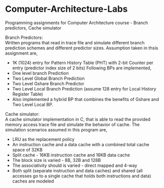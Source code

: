 # Computer-Architecture-Labs
Programming assignments for Computer Architecture course - Branch predictors, Cache simulator

Branch Predictors:\
Written programs that read in trace file and simulate different branch prediction schemes and different predictor sizes.
Assumption taken in thsis assignment are,
- 1K (1024) entry for Pattern History Table (PHT) with 2-bit Counter per entry (predictor index size of 2 bits)
Following BPs are implemented,
- One level branch Prediction
- Two Level Global Branch Prediction
- Two Level Gshare Branch Predictor
- Two Level Local Branch Prediction (assume 128 entry for Local History Register Table)
- Also implemented a hybrid BP that combines the benefits of Gshare and Two Level Local BP.



Cache simulator:\
A cache simulator implementation in C, that is able to read the provided memory access trace file and simulate the behavior of cache. 
The simulation scenarios assumed in this program are,
- LRU as the replacement policy
- An instruction cache and a data cache with a combined total cache space of 32KB 
- Split cache - 16KB instruction cache and 16KB data cache
- The block size is varied - 8B, 32B and 128B
- The associativity should is varied - direct mapped and 4-way
- Both split (separate instruction and data caches) and shared (all accesses go to a single cache that holds both instructions and data) caches are modeled
